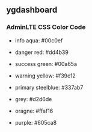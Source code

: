 <!-- NOTE.md is generated from NOTE.Rmd. -->
ygdashboard
-----------

### AdminLTE CSS Color Code

-   info aqua: \#00c0ef

-   danger red: \#dd4b39

-   success green: \#00a65a

-   warning yellow: \#f39c12

-   primary steelblue: \#337ab7

-   grey: \#d2d6de

-   oragne: \#ffaf16

-   purple: \#605ca8
